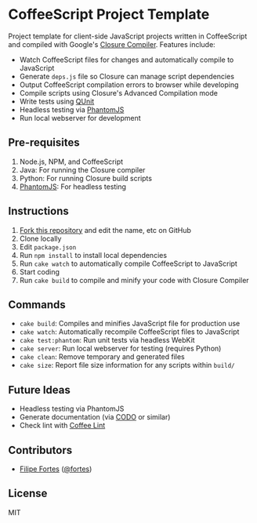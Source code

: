 # CoffeeScript Project Template

Project template for client-side JavaScript projects written in CoffeeScript and compiled with Google's [Closure Compiler](http://code.google.com/closure/compiler/). Features include:

* Watch CoffeeScript files for changes and automatically compile to JavaScript
* Generate `deps.js` file so Closure can manage script dependencies
* Output CoffeeScript compilation errors to browser while developing
* Compile scripts using Closure's Advanced Compilation mode
* Write tests using [QUnit](http://docs.jquery.com/QUnit)
* Headless testing via [PhantomJS](http://phantomjs.org/)
* Run local webserver for development

## Pre-requisites

1. Node.js, NPM, and CoffeeScript
2. Java: For running the Closure compiler
3. Python: For running Closure build scripts
4. [PhantomJS](http://phantomjs.org/): For headless testing

## Instructions

1. [Fork this repository](http://help.github.com/fork-a-repo/) and edit the name, etc on GitHub
2. Clone locally
3. Edit `package.json`
4. Run `npm install` to install local dependencies
5. Run `cake watch` to automatically compile CoffeeScript to JavaScript
6. Start coding
7. Run `cake build` to compile and minify your code with Closure Compiler

## Commands

* `cake build`: Compiles and minifies JavaScript file for production use
* `cake watch`: Automatically recompile CoffeeScript files to JavaScript
* `cake test:phantom`: Run unit tests via headless WebKit
* `cake server`: Run local webserver for testing (requires Python)
* `cake clean`: Remove temporary and generated files
* `cake size`: Report file size information for any scripts within `build/`

## Future Ideas

* Headless testing via PhantomJS
* Generate documentation (via [CODO](http://netzpirat.github.com/codo/) or similar)
* Check lint with [Coffee Lint](http://www.coffeelint.org/)

## Contributors

* [Filipe Fortes](http://www.fortes.com) ([@fortes](http://twitter.com/fortes))

## License

MIT

